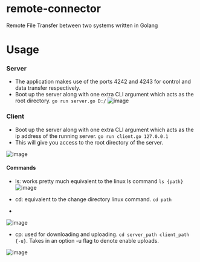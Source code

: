 # remote-connector
Remote File Transfer between two systems written in Golang

# Usage
### Server
* The application makes use of the ports 4242 and 4243 for control and data transfer respectively.
* Boot up the server along with one extra CLI argument which acts as the root directory. `go run server.go D:/`
![image](https://github.com/abhiraj2/remote-connector/assets/47693983/13ba012d-3191-481c-9f51-34103a2dd270)


### Client
* Boot up the server along with one extra CLI argument which acts as the ip address of the running server. `go run client.go 127.0.0.1`
* This will give you access to the root directory of the server.


![image](https://github.com/abhiraj2/remote-connector/assets/47693983/39aaa002-6bdf-4601-ad92-fe250ad548d3)

#### Commands
* ls: works pretty much equivalent to the linux ls command `ls {path}`
![image](https://github.com/abhiraj2/remote-connector/assets/47693983/c2efaef5-121c-4045-8edc-f370f3f5001c)

* cd: equivalent to the change directory linux command. `cd path` 
* 
![image](https://github.com/abhiraj2/remote-connector/assets/47693983/088d04c8-f01b-43c8-ad0d-75f79e152240)

* cp: used for downloading and uploading. `cd server_path client_path {-u}`. Takes in an option -u flag to denote enable uploads.

![image](https://github.com/abhiraj2/remote-connector/assets/47693983/2b4ac17f-7e3d-4309-913c-40625fd4cf7d)

